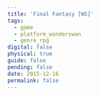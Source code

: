 ```yaml
---
title: 'Final Fantasy [WS]'
tags:
  - game
  - platform_wonderswan
  - genre_rpg
digital: false
physical: true
guide: false
pending: false
date: 2015-12-16
permalink: false
---
```

